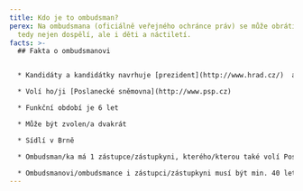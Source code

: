 ```yaml
---
title: Kdo je to ombudsman?
perex: Na ombudsmana (oficiálně veřejného ochránce práv) se může obrátit každý,
  tedy nejen dospělí, ale i děti a náctiletí.
facts: >-
  ## Fakta o ombudsmanovi


  * Kandidáty a kandidátky navrhuje [prezident](http://www.hrad.cz/)  a [Senát](http://www.senat.cz/)

  * Volí ho/ji [Poslanecké sněmovna](http://www.psp.cz)

  * Funkční období je 6 let

  * Může být zvolen/a dvakrát

  * Sídlí v Brně

  * Ombudsman/ka má 1 zástupce/zástupkyni, kterého/kterou také volí Poslanecké sněmovna

  * Ombudsmanovi/ombudsmance i zástupci/zástupkyni musí být min. 40 let (jako prezidentovi/prezidentce nebo senátorovi/senátorce)
---
```

